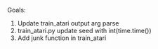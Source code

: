 Goals:
1. Update train_atari output arg parse
2. train_atari.py update seed with int(time.time())
3. Add junk function in train_atari